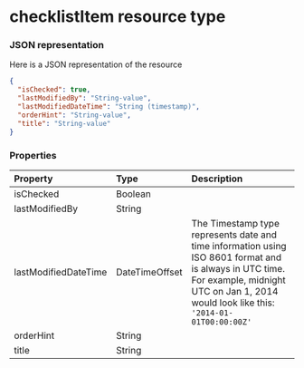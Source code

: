 # checklistItem resource type



### JSON representation

Here is a JSON representation of the resource

<!-- {
  "blockType": "resource",
  "optionalProperties": [

  ],
  "@odata.type": "microsoft.graph.checklistitem"
}-->

```json
{
  "isChecked": true,
  "lastModifiedBy": "String-value",
  "lastModifiedDateTime": "String (timestamp)",
  "orderHint": "String-value",
  "title": "String-value"
}

```
### Properties
| Property	   | Type	|Description|
|:---------------|:--------|:----------|
|isChecked|Boolean||
|lastModifiedBy|String||
|lastModifiedDateTime|DateTimeOffset|The Timestamp type represents date and time information using ISO 8601 format and is always in UTC time. For example, midnight UTC on Jan 1, 2014 would look like this: `'2014-01-01T00:00:00Z'`|
|orderHint|String||
|title|String||

<!-- uuid: 8fcb5dbc-d5aa-4681-8e31-b001d5168d79
2015-10-25 14:57:30 UTC -->
<!-- {
  "type": "#page.annotation",
  "description": "checklistItem resource",
  "keywords": "",
  "section": "documentation",
  "tocPath": ""
}-->